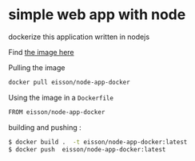 # simple web app with node

dockerize this application written in nodejs

Find [the image here](https://hub.docker.com/r/eisson/node-app-docker/)

Pulling the image

```bash
docker pull eisson/node-app-docker
```

Using the image in a `Dockerfile`

```bash
FROM eisson/node-app-docker
```

building and pushing :
```bash
$ docker build .  -t eisson/node-app-docker:latest 
$ docker push  eisson/node-app-docker:latest 